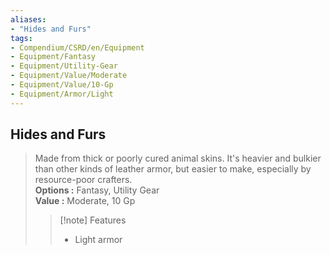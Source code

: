 ```yaml
---
aliases:
- "Hides and Furs"
tags:
- Compendium/CSRD/en/Equipment
- Equipment/Fantasy
- Equipment/Utility-Gear
- Equipment/Value/Moderate
- Equipment/Value/10-Gp
- Equipment/Armor/Light
---
```


  
## Hides and Furs  
  
>Made from thick or poorly cured animal skins. It's heavier and bulkier than other kinds of leather armor, but easier to make, especially by resource-poor crafters.  
> **Options :** Fantasy, Utility Gear  
> **Value :** Moderate, 10 Gp  
>>[!note] Features  
>> - Light armor